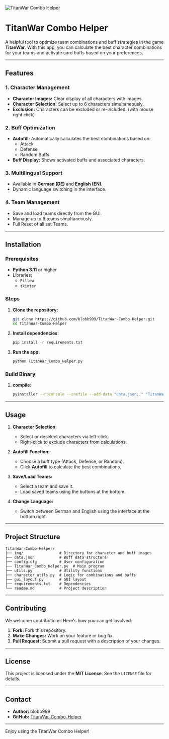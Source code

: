 ![TitanWar Combo Helper](https://github.com/user-attachments/assets/fff5dfaf-9cc6-4c57-8b06-8be7a5decac7)
# TitanWar Combo Helper

A helpful tool to optimize team combinations and buff strategies in the game **TitanWar**. With this app, you can calculate the best character combinations for your teams and activate card buffs based on your preferences.

---

## Features

### 1. **Character Management**
- **Character Images:** Clear display of all characters with images.
- **Character Selection:** Select up to 6 characters simultaneously.
- **Exclusion:** Characters can be excluded or re-included. (with mouse right click)

### 2. **Buff Optimization**
- **Autofill:** Automatically calculates the best combinations based on:
  - Attack
  - Defense
  - Random Buffs
- **Buff Display:** Shows activated buffs and associated characters.

### 3. **Multilingual Support**
- Available in **German (DE)** and **English (EN)**.
- Dynamic language switching in the interface.

### 4. **Team Management**
- Save and load teams directly from the GUI.
- Manage up to 6 teams simultaneously.
- Full Reset of all set Teams.

---

## Installation

### Prerequisites
- **Python 3.11** or higher
- Libraries:
  - `Pillow`
  - `tkinter`

### Steps
1. **Clone the repository:**
   ```bash
   git clone https://github.com/blobb999/TitanWar-Combo-Helper.git
   cd TitanWar-Combo-Helper
   ```
2. **Install dependencies:**
   ```bash
   pip install -r requirements.txt
   ```
3. **Run the app:**
   ```bash
   python TitanWar_Combo_Helper.py
   ```

### Build Binary
1. **compile:**
   ```bash
   pyinstaller --noconsole --onefile --add-data "data.json;." "TitanWar_Combo_Helper.py"
   ```
---

## Usage

1. **Character Selection:**
   - Select or deselect characters via left-click.
   - Right-click to exclude characters from calculations.

2. **Autofill Function:**
   - Choose a buff type (Attack, Defense, or Random).
   - Click **Autofill** to calculate the best combinations.

3. **Save/Load Teams:**
   - Select a team and save it.
   - Load saved teams using the buttons at the bottom.

4. **Change Language:**
   - Switch between German and English using the interface at the bottom right.

---

## Project Structure

```
TitanWar-Combo-Helper/
├── img/                # Directory for character and buff images
├── data.json           # Buff data structure
├── config.cfg          # User configuration
├── TitanWar_Combo_Helper.py  # Main program
├── utils.py            # Utility functions
├── character_utils.py  # Logic for combinations and buffs
├── gui_layout.py       # GUI layout
├── requirements.txt    # Dependencies
└── readme.md           # Project description
```

---

## Contributing

We welcome contributions! Here's how you can get involved:

1. **Fork:**
   Fork this repository.
2. **Make Changes:**
   Work on your feature or bug fix.
3. **Pull Request:**
   Submit a pull request with a description of your changes.

---

## License

This project is licensed under the **MIT License**. See the `LICENSE` file for details.

---

## Contact

- **Author:** blobb999
- **GitHub:** [TitanWar-Combo-Helper](https://github.com/blobb999/TitanWar-Combo-Helper)

---

Enjoy using the TitanWar Combo Helper!